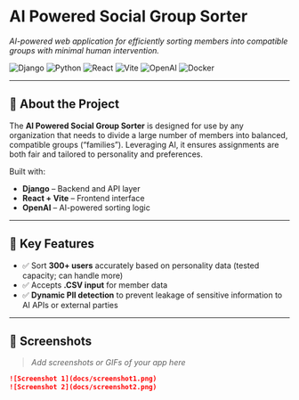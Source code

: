 # AI Powered Social Group Sorter
_AI-powered web application for efficiently sorting members into compatible groups with minimal human intervention._

![Django](https://img.shields.io/badge/Django-092E20?style=flat&logo=django&logoColor=white)
![Python](https://img.shields.io/badge/Python-3776AB?style=flat&logo=python&logoColor=white)
![React](https://img.shields.io/badge/React-20232A?style=flat&logo=react&logoColor=61DAFB)
![Vite](https://img.shields.io/badge/Vite-646CFF?style=flat&logo=vite&logoColor=white)
![OpenAI](https://img.shields.io/badge/OpenAI-412991?style=flat&logo=openai&logoColor=white)
![Docker](https://img.shields.io/badge/Docker-2496ED?style=flat&logo=docker&logoColor=white)

---

## 📖 About the Project
The **AI Powered Social Group Sorter** is designed for use by any organization that needs to divide a large number of members into balanced, compatible groups (“families”). Leveraging AI, it ensures assignments are both fair and tailored to personality and preferences.

Built with:
- **Django** – Backend and API layer
- **React + Vite** – Frontend interface
- **OpenAI** – AI-powered sorting logic

---

## 🚀 Key Features
- ✅ Sort **300+ users** accurately based on personality data (tested capacity; can handle more)
- ✅ Accepts **.CSV input** for member data
- ✅ **Dynamic PII detection** to prevent leakage of sensitive information to AI APIs or external parties

---

## 📸 Screenshots
> _Add screenshots or GIFs of your app here_
```markdown
![Screenshot 1](docs/screenshot1.png)
![Screenshot 2](docs/screenshot2.png)
